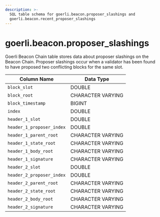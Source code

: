 ```yaml
---
description: >-
  SQL table schema for goerli.beacon.proposer_slashings and
  goerli.beacon.recent_proposer_slashings
---
```


# goerli.beacon.proposer\_slashings

Goerli Beacon Chain table stores data about proposer slashings on the Beacon Chain. Proposer slashings occur when a validator has been found to have proposed two conflicting blocks for the same slot.

| Column Name               | Data Type         |
| ------------------------- | ----------------- |
| `block_slot`              | DOUBLE            |
| `block_root`              | CHARACTER VARYING |
| `block_timestamp`         | BIGINT            |
| `index`                   | DOUBLE            |
| `header_1_slot`           | DOUBLE            |
| `header_1_proposer_index` | DOUBLE            |
| `header_1_parent_root`    | CHARACTER VARYING |
| `header_1_state_root`     | CHARACTER VARYING |
| `header_1_body_root`      | CHARACTER VARYING |
| `header_1_signature`      | CHARACTER VARYING |
| `header_2_slot`           | DOUBLE            |
| `header_2_proposer_index` | DOUBLE            |
| `header_2_parent_root`    | CHARACTER VARYING |
| `header_2_state_root`     | CHARACTER VARYING |
| `header_2_body_root`      | CHARACTER VARYING |
| `header_2_signature`      | CHARACTER VARYING |
